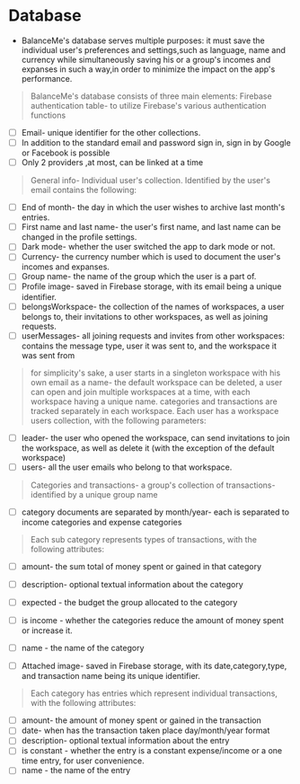 
# Database

* BalanceMe's database serves multiple purposes:
  it must save the individual user's preferences and settings,such as language, name and currency while simultaneously
  saving his or a group's incomes and expanses in such a way,in order to minimize the impact on the app's performance.


> BalanceMe's database consists of three main elements:
> Firebase authentication table- to utilize Firebase's various authentication functions
* [ ] Email- unique identifier for the other collections.
* [ ] In addition to the standard email and password sign in, sign in by Google or Facebook is possible
* [ ] Only 2 providers ,at most, can be linked at a time
> General info- Individual user's collection. Identified by the user's email
> contains the following:
* [ ] End of month- the day in which the user wishes to archive last month's entries.
* [ ] First name and last name- the user's first name, and last name can be changed in the profile settings.
* [ ] Dark mode- whether the user switched the app to dark mode or not.
* [ ] Currency- the currency number which is used to document the user's incomes and expanses.
* [ ] Group name- the name of the group which the user is a part of. 
* [ ] Profile image- saved in Firebase storage, with its email being a unique identifier.
* [ ] belongsWorkspace- the collection of the names of workspaces, a user belongs to, their invitations to other workspaces, as well as joining requests.
* [ ] userMessages- all joining requests and invites from other workspaces: contains the message type, user it was sent to, and the workspace it was sent from

> for simplicity's sake, a user starts in a singleton workspace with his own email as a name- the default workspace can be deleted,
> a user can open and join multiple workspaces at a time, with each workspace having a unique name.
> categories and transactions are tracked separately in each workspace. Each user has a workspace users collection, with the following parameters:
 

* [ ] leader- the user who opened the workspace, can send invitations to join the workspace, as well as delete it (with the exception of the default workspace)
* [ ] users- all the user emails who belong to that workspace.

> Categories and transactions- a group's collection of transactions- identified by a unique group name
* [ ] category documents are separated by month/year- each is separated to income categories and expense categories 

> Each sub category represents types of transactions, with the following attributes:
* [ ] amount- the sum total of money spent or gained in that category
* [ ] description- optional textual information about the category
* [ ] expected - the budget the group allocated to the category
* [ ] is income - whether the categories reduce the amount of money spent or increase it.
* [ ] name - the name of the category
* [ ] Attached image- saved in Firebase storage, with its date,category,type, and transaction name being its unique identifier.


> Each category has entries which represent individual transactions, with the following attributes:
* [ ] amount- the amount of money spent or gained in the transaction
* [ ] date- when has the transaction taken place day/month/year format
* [ ] description- optional textual information about the entry
* [ ] is constant - whether the entry is a constant expense/income or a one time entry, for user convenience.
* [ ] name - the name of the entry